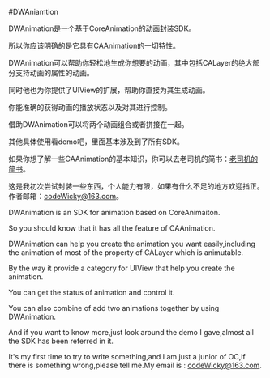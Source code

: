 #DWAniamtion

DWAnimation是一个基于CoreAnimation的动画封装SDK。

所以你应该明确的是它具有CAAnimation的一切特性。

DWAnimation可以帮助你轻松地生成你想要的动画，其中包括CALayer的绝大部分支持动画的属性的动画。

同时他也为你提供了UIView的扩展，帮助你直接为其生成动画。

你能准确的获得动画的播放状态以及对其进行控制。

借助DWAnimation可以将两个动画组合或者拼接在一起。

其他具体使用看demo吧，里面基本涉及到了所有SDK。

如果你想了解一些CAAnimation的基本知识，你可以去老司机的简书：[老司机的简书](http://www.jianshu.com/p/92a0661a21c6)。

这是我初次尝试封装一些东西，个人能力有限，如果有什么不足的地方欢迎指正。作者邮箱：codeWicky@163.com。

DWAnimation is an SDK for animation based on CoreAnimaiton.

So you should know that it has all the feature of CAAnimation.

DWAnimation can help you create the animation you want easily,including the animation of most of the property of CALayer which is animutable.

By the way it provide a category for UIView that help you create the animation.

You can get the status of animation and control it.

You can also combine of add two animations together by using DWAnimation.

And if you want to know more,just look around the demo I gave,almost all the SDK has been referred in it.

It's my first time to try to write something,and I am just a junior of OC,if there is something wrong,please tell me.My email is : codeWicky@163.com.